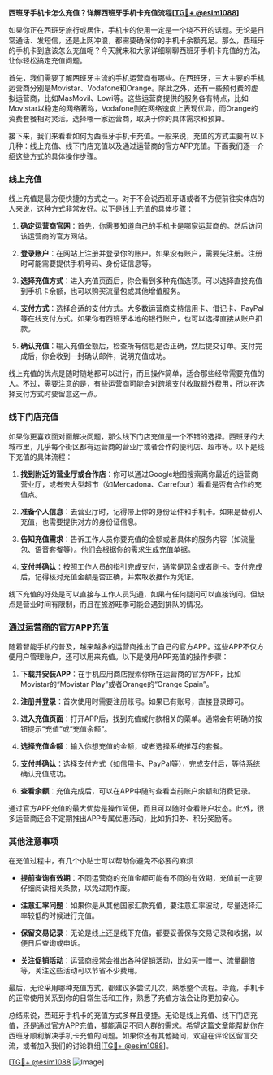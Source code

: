 **西班牙手机卡怎么充值？详解西班牙手机卡充值流程[[TG💪+ @esim1088](https://t.me/s/esim1088)]**

如果你正在西班牙旅行或居住，手机卡的使用一定是一个绕不开的话题。无论是日常通话、发短信，还是上网冲浪，都需要确保你的手机卡余额充足。那么，西班牙的手机卡到底该怎么充值呢？今天就来和大家详细聊聊西班牙手机卡充值的方法，让你轻松搞定充值问题。

首先，我们需要了解西班牙主流的手机运营商有哪些。在西班牙，三大主要的手机运营商分别是Movistar、Vodafone和Orange。除此之外，还有一些预付费的虚拟运营商，比如MasMovil、Lowi等。这些运营商提供的服务各有特点，比如Movistar以稳定的网络著称，Vodafone则在网络速度上表现优异，而Orange的资费套餐相对灵活。选择哪一家运营商，取决于你的具体需求和预算。

接下来，我们来看看如何为西班牙手机卡充值。一般来说，充值的方式主要有以下几种：线上充值、线下门店充值以及通过运营商的官方APP充值。下面我们逐一介绍这些方式的具体操作步骤。

### **线上充值**

线上充值是最方便快捷的方式之一。对于不会说西班牙语或者不方便前往实体店的人来说，这种方式非常友好。以下是线上充值的具体步骤：

1. **确定运营商官网**：首先，你需要知道自己的手机卡是哪家运营商的。然后访问该运营商的官方网站。
   
2. **登录账户**：在网站上注册并登录你的账户。如果没有账户，需要先注册。注册时可能需要提供手机号码、身份证信息等。

3. **选择充值方式**：进入充值页面后，你会看到多种充值选项。可以选择直接充值到手机卡余额，也可以购买流量包或其他增值服务。

4. **支付方式**：选择合适的支付方式。大多数运营商支持信用卡、借记卡、PayPal等在线支付方式。如果你有西班牙本地的银行账户，也可以选择直接从账户扣款。

5. **确认充值**：输入充值金额后，检查所有信息是否正确，然后提交订单。支付完成后，你会收到一封确认邮件，说明充值成功。

线上充值的优点是随时随地都可以进行，而且操作简单，适合那些经常需要充值的人。不过，需要注意的是，有些运营商可能会对跨境支付收取额外费用，所以在选择支付方式时要留意这一点。

### **线下门店充值**

如果你更喜欢面对面解决问题，那么线下门店充值是一个不错的选择。西班牙的大城市里，几乎每个街区都有运营商的营业厅或者合作的便利店、超市等。以下是线下充值的具体流程：

1. **找到附近的营业厅或合作店**：你可以通过Google地图搜索离你最近的运营商营业厅，或者去大型超市（如Mercadona、Carrefour）看看是否有合作的充值点。

2. **准备个人信息**：去营业厅时，记得带上你的身份证件和手机卡。如果是替别人充值，也需要提供对方的身份证信息。

3. **告知充值需求**：告诉工作人员你要充值的金额或者具体的服务内容（如流量包、语音套餐等）。他们会根据你的需求生成充值单据。

4. **支付并确认**：按照工作人员的指引完成支付，通常是现金或者刷卡。支付完成后，记得核对充值金额是否正确，并索取收据作为凭证。

线下充值的好处是可以直接与工作人员沟通，如果有任何疑问可以直接询问。但缺点是营业时间有限制，而且在旅游旺季可能会遇到排队的情况。

### **通过运营商的官方APP充值**

随着智能手机的普及，越来越多的运营商推出了自己的官方APP。这些APP不仅方便用户管理账户，还可以用来充值。以下是使用APP充值的操作步骤：

1. **下载并安装APP**：在手机应用商店搜索你所在运营商的官方APP，比如Movistar的“Movistar Play”或者Orange的“Orange Spain”。

2. **注册并登录**：首次使用时需要注册账号。如果已有账号，直接登录即可。

3. **进入充值页面**：打开APP后，找到充值或付款相关的菜单。通常会有明确的按钮提示“充值”或“充值余额”。

4. **选择充值金额**：输入你想充值的金额，或者选择系统推荐的套餐。

5. **支付并确认**：选择支付方式（如信用卡、PayPal等），完成支付后，等待系统确认充值成功。

6. **查看余额**：充值完成后，可以在APP中随时查看当前账户余额和消费记录。

通过官方APP充值的最大优势是操作简便，而且可以随时查看账户状态。此外，很多运营商还会不定期推出APP专属优惠活动，比如折扣券、积分奖励等。

### **其他注意事项**

在充值过程中，有几个小贴士可以帮助你避免不必要的麻烦：

- **提前查询有效期**：不同运营商的充值金额可能有不同的有效期，充值前一定要仔细阅读相关条款，以免过期作废。
  
- **注意汇率问题**：如果你是从其他国家汇款充值，要注意汇率波动，尽量选择汇率较低的时候进行充值。

- **保留交易记录**：无论是线上还是线下充值，都要妥善保存交易记录和收据，以便日后查询或申诉。

- **关注促销活动**：运营商经常会推出各种促销活动，比如买一赠一、流量翻倍等，关注这些活动可以节省不少费用。

最后，无论采用哪种充值方式，都建议多尝试几次，熟悉整个流程。毕竟，手机卡的正常使用关系到你的日常生活和工作，熟悉了充值方法会让你更加安心。

总结来说，西班牙手机卡的充值方式多样且便捷。无论是线上充值、线下门店充值，还是通过官方APP充值，都能满足不同人群的需求。希望这篇文章能帮助你在西班牙顺利解决手机卡充值的问题。如果你还有其他疑问，欢迎在评论区留言交流，或者加入我们的讨论群组[[TG💪+ @esim1088](https://t.me/s/esim1088)]。

[[TG💪+ @esim1088](https://t.me/s/esim1088) ![Image](https://i.postimg.cc/4NQfJmqS/Snipaste-2025-05-13-00-14-12.png)]